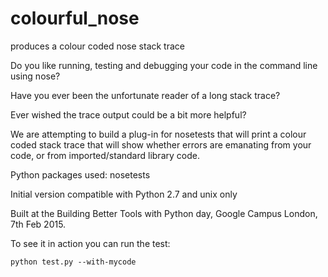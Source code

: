 # colourful_nose
produces a colour coded nose stack trace

Do you like running, testing and debugging your code in the command line using nose?  

Have you ever been the unfortunate reader of a long stack trace?

Ever wished the trace output could be a bit more helpful? 

We are attempting to build a plug-in for nosetests that will print a colour coded stack trace that will show whether errors are emanating from your code, or from imported/standard library code.

Python packages used:
nosetests

Initial version compatible with Python 2.7 and unix only

Built at the Building Better Tools with Python day, Google Campus London, 7th Feb 2015.


To see it in action you can run the test:

    python test.py --with-mycode
